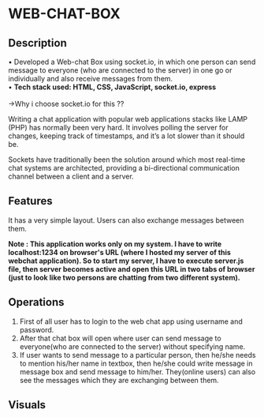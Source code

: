 # WEB-CHAT-BOX
## Description
•	Developed a Web-chat Box using socket.io, in which one person can send message to everyone (who are connected to the server) in one go or individually and also receive messages from them.</br>
•	**Tech stack used: HTML, CSS, JavaScript, socket.io, express**</br></br>
->Why i choose socket.io for this ??

Writing a chat application with popular web applications stacks like LAMP (PHP) has normally been very hard. It involves polling the server for changes, keeping track of timestamps, and it’s a lot slower than it should be.

Sockets have traditionally been the solution around which most real-time chat systems are architected, providing a bi-directional communication channel between a client and a server.</br>

## Features
It has a very simple layout. Users can also exchange messages between them.</br>

**Note : This application works only  on my system. I have to write localhost:1234 on browser's URL (where I hosted my server of this webchat application). So to start my server,  I have to execute server.js file, then server becomes active and open this URL in two tabs of browser (just to look like two persons are chatting from two different system).**

## Operations
1. First of all user has to login to the web chat app using username and password.</br>
2. After that chat box will open where user can send message to everyone(who are connected to the server) without specifying name.
3. If user wants to send message to a particular person, then he/she needs to mention his/her name in textbox, then he/she could write message in message box and send message to him/her. They(online users) can also see the messages which they are exchanging between them. </br>


## Visuals
